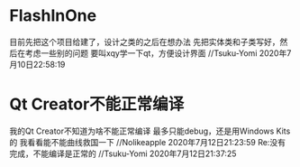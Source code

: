 # FlashInOne
目前先把这个项目给建了，设计之类的之后在想办法
先把实体类和子类写好，然后在考虑一些别的问题
要叫xqy学一下qt，方便设计界面
//Tsuku-Yomi 2020年7月10日22:58:19

# Qt Creator不能正常编译
我的Qt Creator不知道为啥不能正常编译
最多只能debug，还是用Windows Kits的
我看看能不能曲线救国一下
//Nolikeapple 2020年7月12日21:23:59
Re:没有完成，不能编译是正常的
//Tsuku-Yomi 2020年7月12日21:37:25
